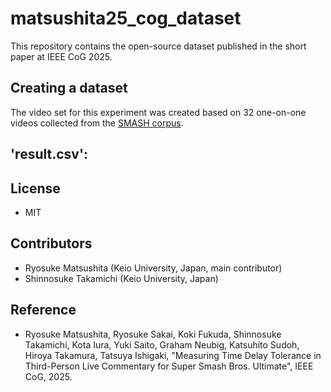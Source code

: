 # matsushita25_cog_dataset
This repository contains the open-source dataset published in the short paper at IEEE CoG 2025.

## Creating a dataset
The video set for this experiment was created based on 32 one-on-one videos collected from the [SMASH corpus](https://ss-takashi.sakura.ne.jp/corpus/smash/).

## 'result.csv':

## License
- MIT

## Contributors
- Ryosuke Matsushita (Keio University, Japan, main contributor)
- Shinnosuke Takamichi (Keio University, Japan)

## Reference
- Ryosuke Matsushita, Ryosuke Sakai, Koki Fukuda, Shinnosuke Takamichi, Kota Iura, Yuki Saito, Graham Neubig, Katsuhito Sudoh, Hiroya Takamura, Tatsuya Ishigaki, "Measuring Time Delay Tolerance in Third-Person Live Commentary for Super Smash Bros. Ultimate", IEEE CoG, 2025.
